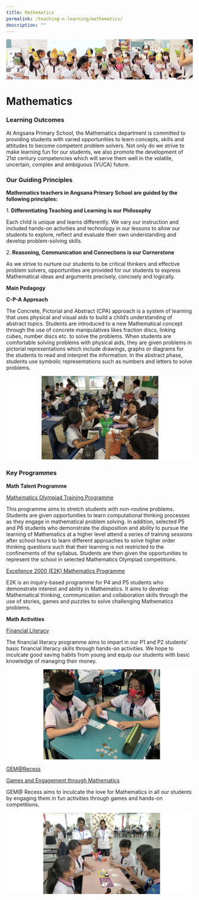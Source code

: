 ```yaml
---
title: Mathematics
permalink: /teaching-n-learning/mathematics/
description: ""
---
```

![](/images/Teaching%20and%20Learning.jpg)

Mathematics
===========

### Learning Outcomes

At Angsana Primary School, the Mathematics department is committed to providing students with varied opportunities to learn concepts, skills and attitudes to become competent problem solvers. Not only do we strive to make learning fun for our students, we also promote the development of 21st century competencies which will serve them well in the volatile, uncertain, complex and ambiguous (VUCA) future.

  
### Our Guiding Principles

<b> Mathematics teachers in Angsana Primary School are guided by the following principles: </b>

1.<b> Differentiating Teaching and Learning is our Philosophy </b> 

Each child is unique and learns differently. We vary our instruction and included hands-on activities and technology in our lessons to allow our students to explore, reflect and evaluate their own understanding and develop problem-solving skills.

2.<b> Reasoning, Communication and Connections is our Cornerstone </b> 

As we strive to nurture our students to be critical thinkers and effective problem solvers, opportunities are provided for our students to express Mathematical ideas and arguments precisely, concisely and logically.

<b> Main Pedagogy </b>

<b> C-P-A Approach </b>

The Concrete, Pictorial and Abstract (CPA) approach is a system of learning that uses physical and visual aids to build a child’s understanding of abstract topics. Students are introduced to a new Mathematical concept through the use of concrete manipulatives likes fraction discs, linking cubes, number discs etc. to solve the problems. When students are comfortable solving problems with physical aids, they are given problems in pictorial representations which include drawings, graphs or diagrams for the students to read and interpret the information. In the abstract phase, students use symbolic representations such as numbers and letters to solve problems.

![](/images/Math1.png)

### Key Programmes

<b> Math Talent Programme </b>

<u> Mathematics Olympiad Training Programme </u>

This programme aims to stretch students with non-routine problems. Students are given opportunities to learn computational thinking processes as they engage in mathematical problem solving. In addition, selected P5 and P6 students who demonstrate the disposition and ability to pursue the learning of Mathematics at a higher level attend a series of training sessions after school hours to learn different approaches to solve higher order thinking questions such that their learning is not restricted to the confinements of the syllabus. Students are then given the opportunities to represent the school in selected Mathematics Olympiad competitions.

<u> Excellence 2000 (E2K) Mathematics Programme </u>

E2K is an inquiry-based programme for P4 and P5 students who demonstrate interest and ability in Mathematics. It aims to develop Mathematical thinking, communication and collaboration skills through the use of stories, games and puzzles to solve challenging Mathematics problems.

<b> Math Activities </b>

<u> Financial Literacy </u>

The financial literacy programme aims to impart in our P1 and P2 students’ basic financial literacy skills through hands-on activities. We hope to inculcate good saving habits from young and equip our students with basic knowledge of managing their money.

![](/images/Math2.png)

<u> GEM@Recess </u>

<u> Games and Engagement through Mathematics </u> 

GEM@ Recess aims to inculcate the love for Mathematics in all our students by engaging them in fun activities through games and hands-on competitions.

![](/images/Math3.png)